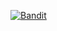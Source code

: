[![Bandit](https://img.shields.io/github/actions/workflow/status/NCSU-SE-Spring2025-Group6/HW3-debugging/badit.yml?branch=mjakari_bandit)](https://github.com/NCSU-SE-Spring2025-Group6/HW3-debugging/actions/workflows/badit.yml)